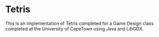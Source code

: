 # Tetris

This is an implementation of Tetris completed for a Game Design class completed at the University of CapeTown using Java and LibGDX.
